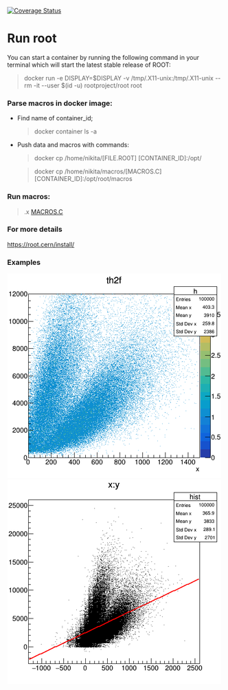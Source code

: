 [![Coverage Status](https://coveralls.io/repos/github/f1yToMoon/root/badge.svg?branch=main)](https://coveralls.io/github/f1yToMoon/root?branch=main)
# Run root
You can start a container by running the following command in your terminal which will start the latest stable release of ROOT:

> docker run -e DISPLAY=$DISPLAY -v /tmp/.X11-unix:/tmp/.X11-unix --rm -it --user $(id -u) rootproject/root root

### Parse macros in docker image:

* Find name of container_id;

  > docker container ls -a
  
* Push data and macros with commands:
 
  > docker cp /home/nikita/[FILE.RO0T] [CONTAINER_ID]:/opt/ 
 
  > docker cp /home/nikita/macros/[MACROS.C] [CONTAINER_ID]:/opt/root/macros
  
### Run macros:
   
  >.x [MACROS.C]("arguments")
   
### For more details
  https://root.cern/install/
### Examples
![](images/print.png)
![](images/hist.png)
